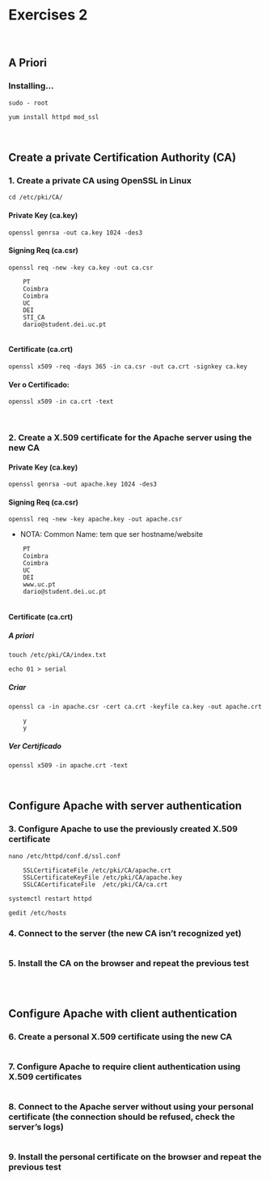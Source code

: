 # Exercises 2

<br>

## A Priori

### Installing...

```shell
sudo - root
```

```shell
yum install httpd mod_ssl
```

<br>

## Create a private Certification Authority (CA)

### 1. Create a private CA using OpenSSL in Linux

```shell
cd /etc/pki/CA/
```

#### Private Key (ca.key)

```shell
openssl genrsa -out ca.key 1024 -des3
```

#### Signing Req (ca.csr)

```shell
openssl req -new -key ca.key -out ca.csr
```

```text
	PT
	Coimbra
	Coimbra
	UC
	DEI
	STI_CA
	dario@student.dei.uc.pt
	
```

#### Certificate (ca.crt)

```shell
openssl x509 -req -days 365 -in ca.csr -out ca.crt -signkey ca.key
```

#### Ver o Certificado:

```shell
openssl x509 -in ca.crt -text
```

<br>

### 2. Create a X.509 certificate for the Apache server using the new CA

#### Private Key (ca.key)

```shell
openssl genrsa -out apache.key 1024 -des3
```

#### Signing Req (ca.csr)

```shell
openssl req -new -key apache.key -out apache.csr
```

* NOTA: Common Name: tem que ser hostname/website

```text
	PT
	Coimbra
	Coimbra
	UC
	DEI
	www.uc.pt
	dario@student.dei.uc.pt
	
```

#### Certificate (ca.crt)

##### A priori

```shell
touch /etc/pki/CA/index.txt
```

```shell
echo 01 > serial
```

##### Criar

```shell
openssl ca -in apache.csr -cert ca.crt -keyfile ca.key -out apache.crt
```

```shell
	y
	y
```

##### Ver Certificado

```shell
openssl x509 -in apache.crt -text
```

<br>

## Configure Apache with server authentication

### 3. Configure Apache to use the previously created X.509 certificate


```shell
nano /etc/httpd/conf.d/ssl.conf
```

```text
	SSLCertificateFile /etc/pki/CA/apache.crt
	SSLCertificateKeyFile /etc/pki/CA/apache.key
	SSLCACertificateFile  /etc/pki/CA/ca.crt
```

```shell
systemctl restart httpd
```

```shell
gedit /etc/hosts
```

### 4. Connect to the server (the new CA isn’t recognized yet)

```shell

```

### 5. Install the CA on the browser and repeat the previous test

```shell

```

<br>

## Configure Apache with client authentication

### 6. Create a personal X.509 certificate using the new CA

```shell

```

### 7. Configure Apache to require client authentication using X.509 certificates

```shell

```

### 8. Connect to the Apache server without using your personal certificate (the connection should be refused, check the server’s logs)

```shell

```

### 9. Install the personal certificate on the browser and repeat the previous test

```shell

```


